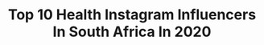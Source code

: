 ---
title: Top 10 Health Instagram Influencers In South Africa In 2020
description: >-
  Find top health Instagram influencers in South Africa in 2020. Most popular hashtags: #gym #workout #summer #fitness.
platform: Instagram
profiles:
  - username: "berinakadric"
    fullname: >-
      Berina  🌙  poet ∽ writer
    location: "South Africa"
    followers: 12612
    engagement: 1456
    commentsToLikes: 0.075497
    id: ck5q3jchsl0ao0i11zs0zkbqv
    verified: false
    hashtags: "#genderviolence, #enoughisenough"
  - username: "stellathelight"
    fullname: >-
      Earth to Mouth™
    location: "South Africa"
    followers: 77617
    engagement: 322
    commentsToLikes: 0.034551
    id: ck0u12aenvj9c0i195wljxvos
    verified: false
    hashtags: "#whatsyourorigin, #nolabels, #thegiftofgoodhealth, #andhealthypancakes"
  - username: "saskiatopp"
    fullname: >-
      Saskia Jordyn Topp
    location: "South Africa"
    followers: 29301
    engagement: 229
    commentsToLikes: 0.051428
    id: ck6u2s7s2tmls0j71eprx8zjp
    verified: false
    hashtags: "#monday, #smilemore, #desperatehousewives, #lockdownworkout"
  - username: "kissblushandtell"
    fullname: >-
      KISS, BLUSH & TELL
    location: "South Africa"
    followers: 36678
    engagement: 879
    commentsToLikes: 0.235188
    id: ck5q8fzye5ztx0i11tha1d1zz
    verified: false
    hashtags: "#skincare, #kbtmademedoit, #ad, #kbtmademedoit"
  - username: "chelsearosehart"
    fullname: >-
      CHELSEA🦋HART
    location: "South Africa"
    followers: 51838
    engagement: 132
    commentsToLikes: 0.010236
    id: ck6tzbm358qx70j71z4qos6z8
    verified: false
    hashtags: "#bali2020"
  - username: "healthylivingwithdaniella"
    fullname: >-
      NUTRITION》FITNESS》DAN LAGERWEY
    location: "South Africa"
    followers: 10463
    engagement: 404
    commentsToLikes: 0.045510
    id: ck134auo1vjdw0i19kli26zby
    verified: false
    hashtags: "#cringe, #letshussle, #winning, #cottononbody"
  - username: "jeffzimbris"
    fullname: >-
      J E F F  Z I M B R I S  🔹
    location: "South Africa"
    followers: 56771
    engagement: 862
    commentsToLikes: 0.042193
    id: ck6tzqrxobaul0j71fftvyafa
    verified: false
    hashtags: "#legsday, #happy, #cliftonbeach, #doglover"
  - username: "tamzinthomas_"
    fullname: >-
      All Things Curly
    location: "South Africa"
    followers: 7758
    engagement: 1245
    commentsToLikes: 0.158222
    id: ck15tn1u1iw700i199ksotvfd
    verified: false
    hashtags: "#hairstyles, #timesquareza, #quarantine, #naturalhairdoescare"
  - username: "iamtwala"
    fullname: >-
      Twala Ng’ambi
    location: "South Africa"
    followers: 5495
    engagement: 888
    commentsToLikes: 0.080133
    id: ck5cd5fcsikm60i114c8iu4m6
    verified: false
    hashtags: "#datenight, #naturalhair, #houseoftwala, #evachenpose"
  - username: "tracymcgregor"
    fullname: >-
      Tracy McGregor
    location: "South Africa"
    followers: 25876
    engagement: 321
    commentsToLikes: 0.100091
    id: ck6ue97chpjuk0j71p6xoc0mx
    verified: false
    hashtags: "#bornthree, #houseboat, #22weekspregnant, #gym"
---